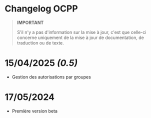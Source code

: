 # Changelog OCPP

>**IMPORTANT**
>
>S'il n'y a pas d'information sur la mise à jour, c'est que celle-ci concerne uniquement de la mise à jour de documentation, de traduction ou de texte.

# 15/04/2025 ***(0.5)***

- Gestion des autorisations par groupes

# 17/05/2024

- Première version beta

